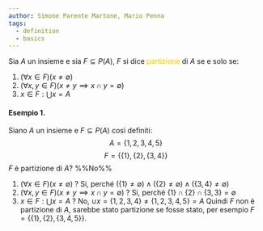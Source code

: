 ```yaml
---
author: Simone Parente Martone, Mario Penna
tags:
  - definition
  - basics
---
```

Sia $A$ un insieme e sia $F \subseteq P(A)$, $F$ si dice <span style="color:#ffbe0a">partizione</span> di $A$ se e solo se:
1. $(\forall x \in F)(x \neq \emptyset)$
2. $(\forall x,y \in F) (x \neq y \implies x \cap y = \emptyset)$
3. $x \in F: \bigcup x = A$
#### Esempio 1.
Siano $A$ un insieme e $F \subseteq P(A)$ così definiti:
$$A=\{1,2,3,4,5\}$$
$$F=\{\{1\}, \{2\}, \{3,4\} \}$$
$F$ è partizione di $A$? %%No%%
1. $(\forall x \in F)(x \neq \emptyset)$ ? Si, perché $(\{1\} \neq \emptyset) \land (\{ 2 \} \neq \emptyset) \land (\{ 3,4\} \neq \emptyset)$
2. $(\forall x,y \in F) (x \neq y \implies x \cap y = \emptyset)$ ? Si, perché $\{1\} \cap \{2\} \cap \{3,3\} = \emptyset$
3.  $x \in F: \bigcup x = A$ ? No, $\cup x = \{ 1,2,3,4 \} \neq \{1,2,3,4,5\} = A$
Quindi $F$ non è partizione di $A$, sarebbe stato partizione se fosse stato, per esempio $F=\{\{1\},\{2\}, \{3,4,5\} \}$.